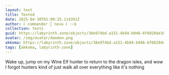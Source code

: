 ```yaml
---
layout: text
title: Texted
date: 2025-04-30T01:09:25.114391Z
author: ⸸ commander ░ nova ⸸ :~$
collection: texts
guid: https://labyrinth.zone/objects/38e974bd-a151-4b94-b946-6f6020de3856
avatar: /img/avatar/daemon.png
akkoma: https://labyrinth.zone/objects/38e974bd-a151-4b94-b946-6f6020de3856
tags: [akkoma, labyrinth-zone]
---
```


<p>Wake up, jump on my Wine Elf hunter to return to the dragon isles, and wow I forgot hunters kind of just walk all over everything like it's nothing</p>